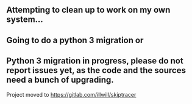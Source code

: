 ## Attempting to clean up to work on my own system...

 


## Going to do a python 3 migration or 


## Python 3 migration in progress, please do not report issues yet, as the code and the sources need a bunch of upgrading.



Project moved to https://gitlab.com/illwill/skiptracer
